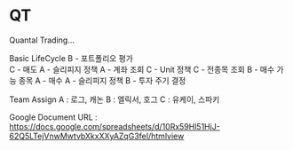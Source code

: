 # QT

Quantal Trading...

Basic LifeCycle
B - 포트폴리오 평가 			
C - 매도
A - 슬리피지 정책
A - 계좌 조회
C - Unit 정책
C - 전종목 조회
B - 매수 가능 종목
A - 매수
A - 슬리피지 정책
B - 투자 주기 결정

Team Assign
A : 로그, 캐논
B : 엘릭서, 호그
C : 유케이, 스파키

Google Document URL : <https://docs.google.com/spreadsheets/d/10Rx59Hl51HjJ-62Q5LTejVnwMwtvbXkxXXyAZqG3feI/htmlview>

